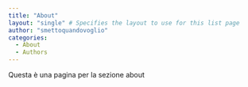 ```yaml
---
title: "About"
layout: "single" # Specifies the layout to use for this list page
author: "smettoquandovoglio"
categories: 
  - About
  - Authors
---
```


Questa è una pagina per la sezione about